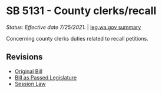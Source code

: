 # SB 5131 - County clerks/recall
*Status: Effective date 7/25/2021.* | [leg.wa.gov summary](https://app.leg.wa.gov/billsummary?BillNumber=5131&Year=2021)

Concerning county clerks duties related to recall petitions.

## Revisions
* [Original Bill](1/)
* [Bill as Passed Legislature](1/)
* [Session Law](1/)